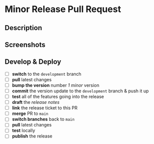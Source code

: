 # Minor Release Pull Request

## Description

## Screenshots

## Develop & Deploy

- [ ] **switch** to the `development` branch
- [ ] **pull** latest changes
- [ ] **bump the version** number _1 minor_ version
- [ ] **commit** the version update to the `development` branch & push it up
- [ ] **test** all of the features going into the release
- [ ] **draft** the _release notes_
- [ ] **link** the release ticket to this PR
- [ ] **merge** PR to `main`
- [ ] **switch branches** back to `main`
- [ ] **pull** latest changes
- [ ] **test** locally
- [ ] **publish** the release
